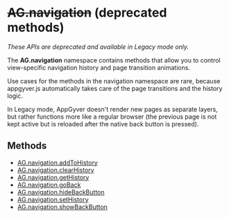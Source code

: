 # ~~AG.navigation~~ (deprecated methods)

*These APIs are deprecated and available in Legacy mode only.*

The **AG.navigation** namespace contains methods that allow you to control view-specific navigation history and page transition animations.

Use cases for the methods in the navigation namespace are rare, because appgyver.js automatically takes care of the page transitions and the history logic.

In Legacy mode, AppGyver doesn't render new pages as separate layers, but rather functions more like a regular browser (the previous page is not kept active but is reloaded after the native back button is pressed).



## Methods
* [AG.navigation.addToHistory](methods/addToHistory.md)
* [AG.navigation.clearHistory](methods/clearHistory.md)
* [AG.navigation.getHistory](methods/getHistory.md)
* [AG.navigation.goBack](methods/goBack.md)
* [AG.navigation.hideBackButton](methods/hideBackButton.md)
* [AG.navigation.setHistory](methods/setHistory.md)
* [AG.navigation.showBackButton](methods/showBackButton.md)